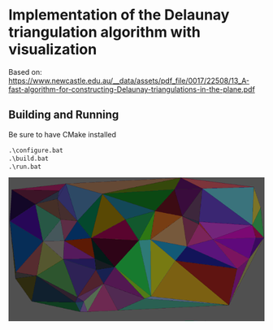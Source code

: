 # Implementation of the Delaunay triangulation algorithm with visualization

Based on: https://www.newcastle.edu.au/__data/assets/pdf_file/0017/22508/13_A-fast-algorithm-for-constructing-Delaunay-triangulations-in-the-plane.pdf

## Building and Running

Be sure to have CMake installed

```
.\configure.bat
.\build.bat
.\run.bat
```

![animation](/assets/animation.gif)

